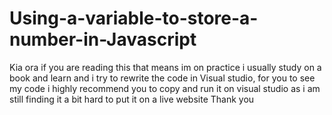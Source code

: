 # Using-a-variable-to-store-a-number-in-Javascript
Kia ora if you are reading this that means im on practice i usually study on a book and learn and i try to rewrite the code in Visual studio,
for you to see my code i highly recommend you to copy and run it on visual studio as i am still finding it a bit hard to put it on a live website 
Thank you
